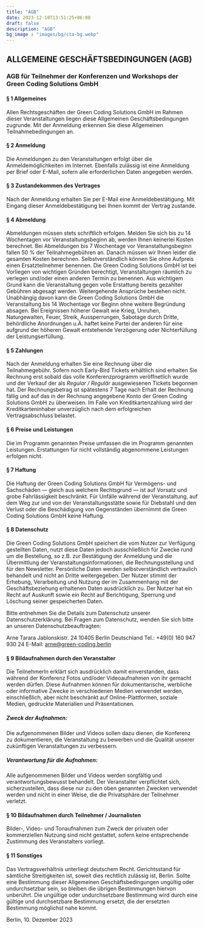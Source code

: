 ```yaml
---
title: "AGB"
date: 2023-12-10T13:51:25+06:00
draft: false
description: "AGB"
bg_image : "images/bg/cta-bg.webp"
---
```


## ALLGEMEINE GESCHÄFTSBEDINGUNGEN (AGB)
### AGB für Teilnehmer der Konferenzen und Workshops der Green Coding Solutions GmbH

#### § 1 Allgemeines
Allen Rechtsgeschäften der Green Coding Solutions GmbH im Rahmen dieser Veranstaltungen liegen diese Allgemeinen Geschäftsbedingungen zugrunde. Mit der Anmeldung erkennen Sie diese Allgemeinen Teilnahmebedingungen an.

#### § 2 Anmeldung
Die Anmeldungen zu den Veranstaltungen erfolgt über die Anmeldemöglichkeiten im Internet. Ebenfalls zulässig ist eine Anmeldung per Brief oder E-Mail, sofern alle erforderlichen Daten angegeben werden.

#### § 3 Zustandekommen des Vertrages
Nach der Anmeldung erhalten Sie per E-Mail eine Anmeldebestätigung. Mit Eingang dieser Anmeldebestätigung bei Ihnen kommt der Vertrag zustande.

#### § 4 Abmeldung
Abmeldungen müssen stets schriftlich erfolgen. Melden Sie sich bis zu 14 Wochentagen vor Veranstaltungsbeginn ab, werden Ihnen keinerlei Kosten berechnet. Bei Abmeldungen bis 7 Wochentage vor Veranstaltungsbeginn fallen 50 % der Teilnahmegebühren an. Danach müssen wir Ihnen leider die gesamten Kosten berechnen. Selbstverständlich können Sie ohne Aufpreis einen Ersatzteilnehmer benennen. Die Green Coding Solutions GmbH ist bei Vorliegen von wichtigen Gründen berechtigt, Veranstaltungen räumlich zu verlegen und/oder einen anderen Termin zu benennen. Aus wichtigem Grund kann die Veranstaltung gegen volle Erstattung bereits gezahlter Gebühren abgesagt werden. Weitergehende Ansprüche bestehen nicht. Unabhängig davon kann die Green Coding Solutions GmbH die Veranstaltung bis 14 Wochentage vor Beginn ohne weitere Begründung absagen. Bei Ereignissen höherer Gewalt wie Krieg, Unruhen, Naturgewalten, Feuer, Streik, Aussperrungen, Sabotage durch Dritte, behördliche Anordnungen u.Ä. haftet keine Partei der anderen für eine aufgrund der höheren Gewalt entstehende Verzögerung oder Nichterfüllung der Leistungserfüllung.

#### § 5 Zahlungen
Nach der Anmeldung erhalten Sie eine Rechnung über die Teilnahmegebühr. Sofern noch Early-Bird Tickets erhältlich sind erhalten Sie Rechnung erst sobald das volle Konferenzprogramm veröffnetlich wurde und der Verkauf der als *Regular / Regulär* ausgewiesenen Tickets begonnen hat. Der Rechnungsbetrag ist spätestens 7 Tage nach Erhalt der Rechnung fällig und auf das in der Rechnung angegebene Konto der Green Coding Solutions GmbH zu überweisen. Im Falle von Kreditkartenzahlung wird der Kreditkarteninhaber unverzüglich nach dem erfolgreichen Vertragsabschluss belastet.

#### § 6 Preise und Leistungen
Die im Programm genannten Preise umfassen die im Programm genannten Leistungen. Erstattungen für nicht vollständig abgenommene Leistungen erfolgen nicht.

#### § 7 Haftung
Die Haftung der Green Coding Solutions GmbH für Vermögens- und Sachschäden — gleich aus welchem Rechtsgrund — ist auf Vorsatz und grobe Fahrlässigkeit beschränkt. Für Unfälle während der Veranstaltung, auf dem Weg zur und von der Veranstaltungsstätte sowie für Diebstahl und den Verlust oder die Beschädigung von Gegenständen übernimmt die Green Coding Solutions GmbH keine Haftung.

#### § 8 Datenschutz
Die Green Coding Solutions GmbH speichert die vom Nutzer zur Verfügung gestellten Daten, nutzt diese Daten jedoch ausschließlich für Zwecke rund um die Bestellung, so z.B. zur Bestätigung der Anmeldung und die Übermittlung der Veranstaltungsinformationen, die Rechnungsstellung und für den Newsletter. Persönliche Daten werden selbstverständlich vertraulich behandelt und nicht an Dritte weitergegeben. Der Nutzer stimmt der Erhebung, Verarbeitung und Nutzung der im Zusammenhang mit der Geschäftsbeziehung erhaltenen Daten ausdrücklich zu. Der Nutzer hat ein Recht auf Auskunft sowie ein Recht auf Berichtigung, Sperrung und Löschung seiner gespeicherten Daten.

Bitte entnehmen Sie die Details zum Datenschutz unserer Datenschutzerklärung. Bei Fragen zum Datenschutz, wenden Sie sich bitte an unseren Datenschutzbeauftragten:

Arne Tarara
Jablonskistr. 24
10405 Berlin
Deutschland
Tel.: +49(0) 160 947 930 24
E-Mail: arne@green-coding.berlin

#### § 9 Bildaufnahmen durch den Veranstalter
Die TeilnehmerIn erklärt sich ausdrücklich damit einverstanden, dass während der Konferenz Fotos und/oder Videoaufnahmen von ihr gemacht werden dürfen. Diese Aufnahmen können für dokumentarische, werbliche oder informative Zwecke in verschiedenen Medien verwendet werden, einschließlich, aber nicht beschränkt auf Online-Plattformen, soziale Medien, gedruckte Materialien und Präsentationen.

##### Zweck der Aufnahmen:
Die aufgenommenen Bilder und Videos sollen dazu dienen, die Konferenz zu dokumentieren, die Veranstaltung zu bewerben und die Qualität unserer zukünftigen Veranstaltungen zu verbessern.

##### Verantwortung für die Aufnahmen:

Alle aufgenommenen Bilder und Videos werden sorgfältig und verantwortungsbewusst behandelt. Der Veranstalter verpflichtet sich, sicherzustellen, dass diese nur zu den oben genannten Zwecken verwendet werden und nicht in einer Weise, die die Privatsphäre der Teilnehmer verletzt.

#### § 10 Bildaufnahmen durch Teilnehmer / Journalisten
Bilder-, Video- und Tonaufnahmen zum Zweck der privaten oder kommerziellen Nutzung sind nicht gestattet, sofern keine entsprechende Zustimmung des Veranstalters vorliegt.

#### § 11 Sonstiges
Das Vertragsverhältnis unterliegt deutschem Recht. Gerichtsstand für sämtliche Streitigkeiten ist, soweit dies rechtlich zulässig ist, Berlin. Sollte eine Bestimmung dieser Allgemeinen Geschäftsbedingungen ungültig oder undurchsetzbar sein, so bleiben die übrigen Bestimmungen hiervon unberührt. Die ungültige oder undurchsetzbare Bestimmung wird durch eine gültige und durchsetzbare Bestimmung ersetzt, die der ersetzten Bestimmung möglichst nahe kommt.

Berlin, 10. Dezember 2023

